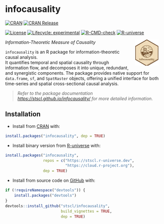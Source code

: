 
<!-- README.md is generated from README.Rmd. Please edit that file -->

# infocausality

<!-- badges: start -->

[![CRAN](https://www.r-pkg.org/badges/version/infocausality)](https://CRAN.R-project.org/package=infocausality)
[![CRAN
Release](https://www.r-pkg.org/badges/last-release/infocausality)](https://CRAN.R-project.org/package=infocausality)
<!-- [![CRAN Checks](https://badges.cranchecks.info/worst/infocausality.svg)](https://cran.r-project.org/web/checks/check_results_infocausality.html) -->
<!-- [![Downloads_all](https://badgen.net/cran/dt/infocausality?color=orange)](https://CRAN.R-project.org/package=infocausality) -->
<!-- [![Downloads_month](https://cranlogs.r-pkg.org/badges/infocausality)](https://CRAN.R-project.org/package=infocausality) -->
[![License](https://img.shields.io/badge/license-GPL--3-brightgreen.svg?style=flat)](http://www.gnu.org/licenses/gpl-3.0.html)
[![Lifecycle:
experimental](https://lifecycle.r-lib.org/articles/figures/lifecycle-experimental.svg)](https://lifecycle.r-lib.org/articles/stages.html#experimental)
[![R-CMD-check](https://github.com/stscl/infocausality/actions/workflows/R-CMD-check.yaml/badge.svg)](https://github.com/stscl/infocausality/actions/workflows/R-CMD-check.yaml)
[![R-universe](https://stscl.r-universe.dev/badges/infocausality?color=cyan)](https://stscl.r-universe.dev/infocausality)

<!-- badges: end -->

<a href="https://stscl.github.io/infocausality/"><img src="man/figures/infocausality.png" align="right" hspace="10" vspace="0" width="15%" alt="infocausality website: https://stscl.github.io/infocausality/"/></a>

*Information-Theoretic Measure of Causality*

`infocausality` is an R package for information-theoretic causal
analysis.  
It quantifies temporal and spatial causality through information flow,
and decomposes it into unique, redundant, and synergistic components.
The package provides native support for `data.frame`, `sf`, and
`SpatRaster` objects, offering a unified interface for both time-series
and spatial cross-sectional causal analysis.

> *Refer to the package documentation
> <https://stscl.github.io/infocausality/> for more detailed
> information.*

## Installation

- Install from [CRAN](https://CRAN.R-project.org/package=infocausality)
  with:

``` r
install.packages("infocausality", dep = TRUE)
```

- Install binary version from
  [R-universe](https://stscl.r-universe.dev/infocausality) with:

``` r
install.packages("infocausality",
                 repos = c("https://stscl.r-universe.dev",
                           "https://cloud.r-project.org"),
                 dep = TRUE)
```

- Install from source code on
  [GitHub](https://github.com/stscl/infocausality) with:

``` r
if (!requireNamespace("devtools")) {
    install.packages("devtools")
}
devtools::install_github("stscl/infocausality",
                         build_vignettes = TRUE,
                         dep = TRUE)
```
